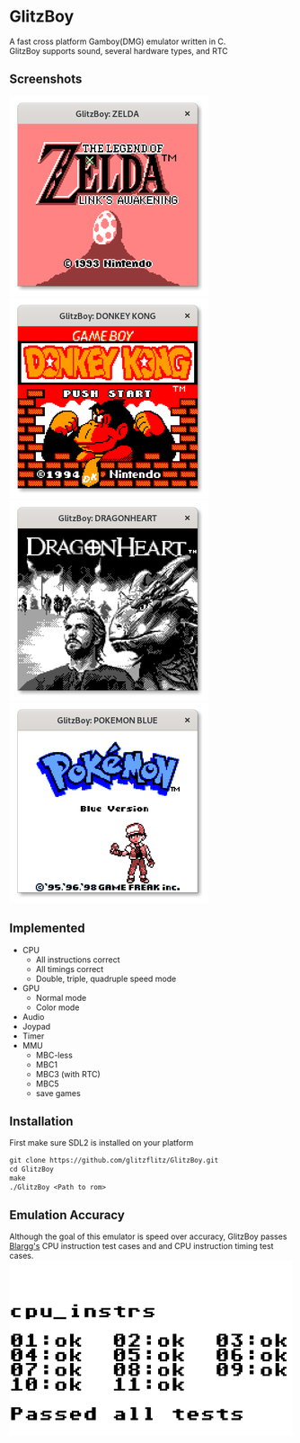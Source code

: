 # GlitzBoy
A fast cross platform Gamboy(DMG) emulator written in C. \
GlitzBoy supports sound, several hardware types, and RTC

## Screenshots
![Screenshot 1](https://raw.githubusercontent.com/glitzflitz/GlitzBoy/master/Screenshots/zelda.png)
![Screenshot 2](https://raw.githubusercontent.com/glitzflitz/GlitzBoy/master/Screenshots/donkeykong.png)
![Screenshot 3](https://raw.githubusercontent.com/glitzflitz/GlitzBoy/master/Screenshots/dragonheart.png)
![Screenshot 4](https://raw.githubusercontent.com/glitzflitz/GlitzBoy/master/Screenshots/pokemonblue.png)


Implemented
-----------

* CPU
  - All instructions correct
  - All timings correct
  - Double, triple, quadruple speed mode
* GPU
  - Normal mode
  - Color mode
* Audio
* Joypad
* Timer
* MMU
  - MBC-less
  - MBC1
  - MBC3 (with RTC)
  - MBC5
  - save games




## Installation
First make sure SDL2 is installed on your platform
```
git clone https://github.com/glitzflitz/GlitzBoy.git
cd GlitzBoy
make
./GlitzBoy <Path to rom>
```

## Emulation Accuracy
Although the goal of this emulator is speed over accuracy, GlitzBoy passes [Blargg's](http://gbdev.gg8.se/files/roms/blargg-gb-tests/) CPU instruction test cases and and CPU instruction timing test cases.
![CPU_Test](https://raw.githubusercontent.com/glitzflitz/GlitzBoy/master/Screenshots/cpu_test.png)
